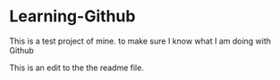 # Learning-Github
This is a test project of mine. to make sure I know what I am doing with Github


This is an edit to the the readme file. 
